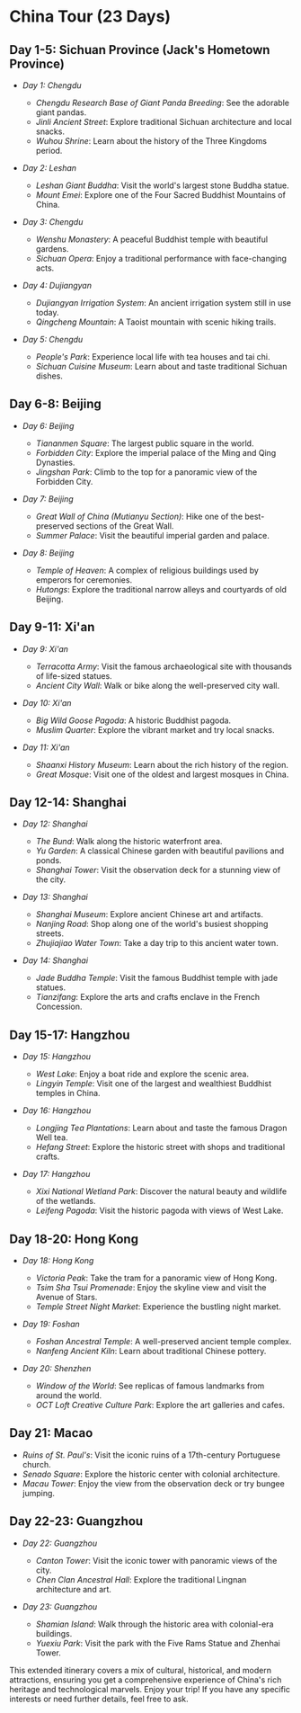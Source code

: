 # China Tour (23 Days)

## Day 1-5: Sichuan Province (Jack's Hometown Province)
- *Day 1: Chengdu*
  - *Chengdu Research Base of Giant Panda Breeding*: See the adorable giant pandas.
  - *Jinli Ancient Street*: Explore traditional Sichuan architecture and local snacks.
  - *Wuhou Shrine*: Learn about the history of the Three Kingdoms period.

- *Day 2: Leshan*
  - *Leshan Giant Buddha*: Visit the world's largest stone Buddha statue.
  - *Mount Emei*: Explore one of the Four Sacred Buddhist Mountains of China.

- *Day 3: Chengdu*
  - *Wenshu Monastery*: A peaceful Buddhist temple with beautiful gardens.
  - *Sichuan Opera*: Enjoy a traditional performance with face-changing acts.

- *Day 4: Dujiangyan*
  - *Dujiangyan Irrigation System*: An ancient irrigation system still in use today.
  - *Qingcheng Mountain*: A Taoist mountain with scenic hiking trails.

- *Day 5: Chengdu*
  - *People's Park*: Experience local life with tea houses and tai chi.
  - *Sichuan Cuisine Museum*: Learn about and taste traditional Sichuan dishes.

## Day 6-8: Beijing
- *Day 6: Beijing*
  - *Tiananmen Square*: The largest public square in the world.
  - *Forbidden City*: Explore the imperial palace of the Ming and Qing Dynasties.
  - *Jingshan Park*: Climb to the top for a panoramic view of the Forbidden City.

- *Day 7: Beijing*
  - *Great Wall of China (Mutianyu Section)*: Hike one of the best-preserved sections of the Great Wall.
  - *Summer Palace*: Visit the beautiful imperial garden and palace.

- *Day 8: Beijing*
  - *Temple of Heaven*: A complex of religious buildings used by emperors for ceremonies.
  - *Hutongs*: Explore the traditional narrow alleys and courtyards of old Beijing.

## Day 9-11: Xi'an
- *Day 9: Xi'an*
  - *Terracotta Army*: Visit the famous archaeological site with thousands of life-sized statues.
  - *Ancient City Wall*: Walk or bike along the well-preserved city wall.

- *Day 10: Xi'an*
  - *Big Wild Goose Pagoda*: A historic Buddhist pagoda.
  - *Muslim Quarter*: Explore the vibrant market and try local snacks.

- *Day 11: Xi'an*
  - *Shaanxi History Museum*: Learn about the rich history of the region.
  - *Great Mosque*: Visit one of the oldest and largest mosques in China.

## Day 12-14: Shanghai
- *Day 12: Shanghai*
  - *The Bund*: Walk along the historic waterfront area.
  - *Yu Garden*: A classical Chinese garden with beautiful pavilions and ponds.
  - *Shanghai Tower*: Visit the observation deck for a stunning view of the city.

- *Day 13: Shanghai*
  - *Shanghai Museum*: Explore ancient Chinese art and artifacts.
  - *Nanjing Road*: Shop along one of the world's busiest shopping streets.
  - *Zhujiajiao Water Town*: Take a day trip to this ancient water town.

- *Day 14: Shanghai*
  - *Jade Buddha Temple*: Visit the famous Buddhist temple with jade statues.
  - *Tianzifang*: Explore the arts and crafts enclave in the French Concession.

## Day 15-17: Hangzhou
- *Day 15: Hangzhou*
  - *West Lake*: Enjoy a boat ride and explore the scenic area.
  - *Lingyin Temple*: Visit one of the largest and wealthiest Buddhist temples in China.

- *Day 16: Hangzhou*
  - *Longjing Tea Plantations*: Learn about and taste the famous Dragon Well tea.
  - *Hefang Street*: Explore the historic street with shops and traditional crafts.

- *Day 17: Hangzhou*
  - *Xixi National Wetland Park*: Discover the natural beauty and wildlife of the wetlands.
  - *Leifeng Pagoda*: Visit the historic pagoda with views of West Lake.

## Day 18-20: Hong Kong
- *Day 18: Hong Kong*
  - *Victoria Peak*: Take the tram for a panoramic view of Hong Kong.
  - *Tsim Sha Tsui Promenade*: Enjoy the skyline view and visit the Avenue of Stars.
  - *Temple Street Night Market*: Experience the bustling night market.

- *Day 19: Foshan*
  - *Foshan Ancestral Temple*: A well-preserved ancient temple complex.
  - *Nanfeng Ancient Kiln*: Learn about traditional Chinese pottery.

- *Day 20: Shenzhen*
  - *Window of the World*: See replicas of famous landmarks from around the world.
  - *OCT Loft Creative Culture Park*: Explore the art galleries and cafes.

## Day 21: Macao
- *Ruins of St. Paul's*: Visit the iconic ruins of a 17th-century Portuguese church.
- *Senado Square*: Explore the historic center with colonial architecture.
- *Macau Tower*: Enjoy the view from the observation deck or try bungee jumping.

## Day 22-23: Guangzhou
- *Day 22: Guangzhou*
  - *Canton Tower*: Visit the iconic tower with panoramic views of the city.
  - *Chen Clan Ancestral Hall*: Explore the traditional Lingnan architecture and art.

- *Day 23: Guangzhou*
  - *Shamian Island*: Walk through the historic area with colonial-era buildings.
  - *Yuexiu Park*: Visit the park with the Five Rams Statue and Zhenhai Tower.

This extended itinerary covers a mix of cultural, historical, and modern attractions, ensuring you get a comprehensive experience of China's rich heritage and technological marvels. Enjoy your trip! If you have any specific interests or need further details, feel free to ask.

